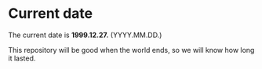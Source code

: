 # Current date

The current date is **1999.12.27.** (YYYY.MM.DD.)

This repository will be good when the world ends, so we will know how long it lasted.